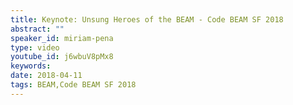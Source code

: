```yaml
---
title: Keynote: Unsung Heroes of the BEAM - Code BEAM SF 2018
abstract: ""
speaker_id: miriam-pena
type: video
youtube_id: j6wbuV8pMx8
keywords: 
date: 2018-04-11
tags: BEAM,Code BEAM SF 2018
---
```


